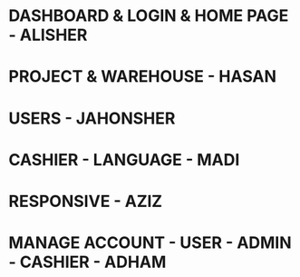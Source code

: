 <h1>DASHBOARD & LOGIN & HOME PAGE - ALISHER</h1>
<h1>PROJECT & WAREHOUSE  - HASAN</h1>
<h1>USERS - JAHONSHER</h1>
<h1>CASHIER - LANGUAGE - MADI</h1>
<h1>RESPONSIVE - AZIZ</h1>
<h1>MANAGE ACCOUNT - USER - ADMIN - CASHIER - ADHAM</h1>